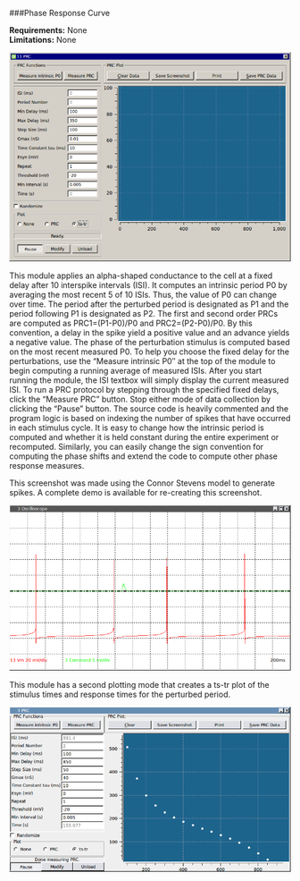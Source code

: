 ###Phase Response Curve

**Requirements:** None  
**Limitations:** None  

![PRC GUI](phase-response-curve.png)

This module applies an alpha-shaped conductance to the cell at a fixed delay after 10 interspike intervals (ISI). It computes an intrinsic period P0 by averaging the most recent 5 of 10 ISIs. Thus, the value of P0 can change over time. The period after the perturbed period is designated as P1 and the period following P1 is designated as P2. The first and second order PRCs are computed as PRC1=(P1-P0)/P0 and PRC2=(P2-P0)/P0. By this convention, a delay in the spike yield a positive value and an advance yields a negative value. The phase of the perturbation stimulus is computed based on the most recent measured P0. To help you choose the fixed delay for the perturbations, use the “Measure intrinsic P0″ at the top of the module to begin computing a running average of measured ISIs. After you start running the module, the ISI textbox will simply display the current measured ISI. To run a PRC protocol by stepping through the specified fixed delays, click the “Measure PRC” button. Stop either mode of data collection by clicking the “Pause” button. The source code is heavily commented and the program logic is based on indexing the number of spikes that have occurred in each stimulus cycle. It is easy to change how the intrinsic period is computed and whether it is held constant during the entire experiment or recomputed. Similarly, you can easily change the sign convention for computing the phase shifts and extend the code to compute other phase response measures.

This screenshot was made using the Connor Stevens model to generate spikes. A complete demo is available for re-creating this screenshot. 

![PRC and Scope](PRC-scope.png)

This module has a second plotting mode that creates a ts-tr plot of the stimulus times and response times for the perturbed period.

![PRC (ts-tr)](PRC-tstr.png)
